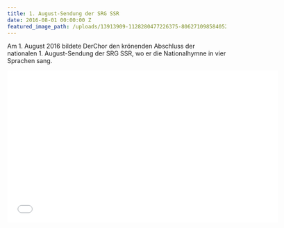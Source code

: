 ```yaml
---
title: 1. August-Sendung der SRG SSR
date: 2016-08-01 00:00:00 Z
featured_image_path: /uploads/13913909-1128280477226375-8062710985840523808-o.jpg
---
```

Am 1. August 2016 bildete DerChor den krönenden Abschluss der nationalen 1. August-Sendung der SRG SSR, wo er die Nationalhymne in vier Sprachen sang.

<iframe src='//tp.srgssr.ch/p/srf/embed?urn=urn:srf:video:6d4c98ea-2ed0-4986-96bb-5c2b7a987f56&start=5243' allowfullscreen width='624' height='351' frameborder='0' name='1. August 2016 – Nationalfeier aus Bern'></iframe>
